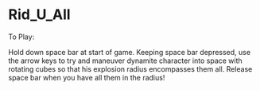 # Rid_U_All
To Play:

Hold down space bar at start of game.  Keeping space bar depressed, use the arrow keys to try and maneuver dynamite character into space with rotating cubes so that his explosion radius encompasses them all.  Release space bar when you have all them in the radius!

